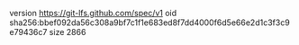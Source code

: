 version https://git-lfs.github.com/spec/v1
oid sha256:bbef092da56c308a9bf7c1f1e683ed8f7dd4000f6d5e66e2d1c3f3c9e79436c7
size 2866

